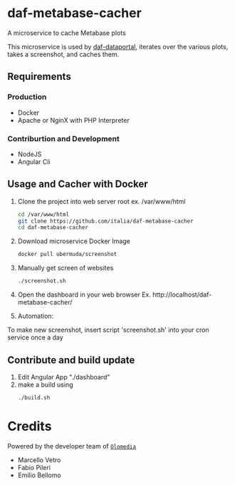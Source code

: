 # daf-metabase-cacher
A microservice to cache Metabase plots

This microservice is used by [daf-dataportal](https://github.com/italia/daf-dataportal),
iterates over the various plots, takes a screenshot, and caches them.

## Requirements

### Production

- Docker
- Apache or NginX with PHP Interpreter

### Contriburtion and Development

- NodeJS
- Angular Cli

## Usage and Cacher with Docker

1. Clone the project into web server root ex. /var/www/html
    ```bash
    cd /var/www/html
    git clone https://github.com/italia/daf-metabase-cacher
    cd daf-metabase-cacher
    ```
    
2. Download microservice Docker Image
    ```bash
    docker pull ubermuda/screenshot
    ```
3. Manually get screen of websites
    ```bash
    ./screenshot.sh
    ```
4. Open the dashboard in your web browser Ex. http://localhost/daf-metabase-cacher/
5. Automation: 

To make new screenshot, insert script 'screenshot.sh' into your cron service once a day 

## Contribute and build update

1. Edit Angular App "./dashboard"
2. make a build using
    ```bash
    ./build.sh
    ```

# Credits

Powered by the developer team of [`Olomedia`](http://www.olomedia.com)
* Marcello Vetro
* Fabio Pileri
* Emilio Bellomo